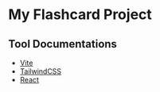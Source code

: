 # My Flashcard Project

## Tool Documentations
- [Vite](https://vite.dev/)
- [TailwindCSS](https://tailwindcss.com/)
- [React](https://react.dev/)
